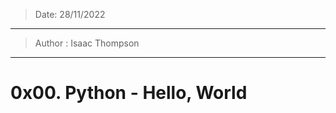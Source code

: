 > Date: 28/11/2022
----------------------------------------------------------------------
> Author : Isaac Thompson

----------------------------------------------------------------------
# 0x00. Python - Hello, World

